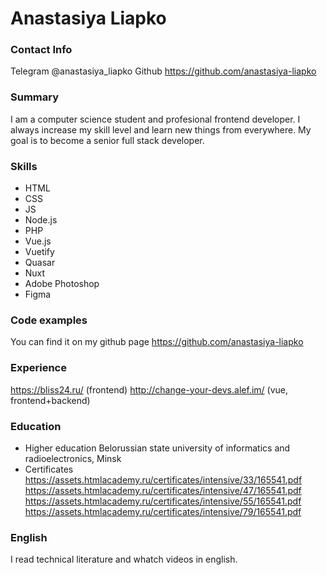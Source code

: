 # Anastasiya Liapko

### Contact Info
Telegram @anastasiya_liapko
Github https://github.com/anastasiya-liapko

### Summary
I am a computer science student and profesional frontend developer. I always increase my skill level and learn new things from everywhere. My goal is to become a senior full stack developer.

### Skills
* HTML
* CSS
* JS
* Node.js
* PHP
* Vue.js
* Vuetify
* Quasar
* Nuxt
* Adobe Photoshop
* Figma

### Code examples
You can find it on my github page https://github.com/anastasiya-liapko

### Experience
https://bliss24.ru/ (frontend)
http://change-your-devs.alef.im/ (vue, frontend+backend)

### Education
* Higher education
Belorussian state university of informatics and radioelectronics, Minsk
* Certificates
https://assets.htmlacademy.ru/certificates/intensive/33/165541.pdf
https://assets.htmlacademy.ru/certificates/intensive/47/165541.pdf
https://assets.htmlacademy.ru/certificates/intensive/55/165541.pdf
https://assets.htmlacademy.ru/certificates/intensive/79/165541.pdf

### English
I read technical literature and whatch videos in english.


